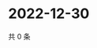 # 2022-12-30

共 0 条

<!-- BEGIN WEIBO -->
<!-- 最后更新时间 Fri Dec 30 2022 10:36:06 GMT+0800 (China Standard Time) -->

<!-- END WEIBO -->
